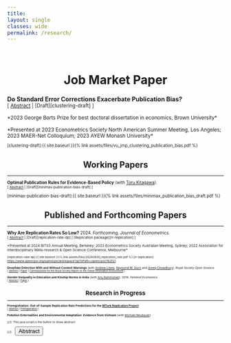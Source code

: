 ```yaml
---
title: 
layout: single
classes: wide
permalink: /research/
---
```

<br/> 

<!-- Google Tag Manager (noscript) -->
<noscript><iframe src="https://www.googletagmanager.com/ns.html?id=GTM-PNS829G"
height="0" width="0" style="display:none;visibility:hidden"></iframe></noscript>
<!-- End Google Tag Manager (noscript) -->

# <center> Job Market Paper </center>

**Do Standard Error Corrections Exacerbate Publication Bias?**<br/>
<small>[ <a href="#/" onclick="visib('clustering')">Abstract</a> | [Draft][clustering-draft] ] </small>

<div id="clustering" style="display: none; text-align: justify; line-height: 1.2" ><small>
Over the past several decades, econometrics research has devoted substantial efforts to improving the credibility of standard errors. This paper studies how such improvements interact with the selective publication process to affect the ultimate credibility of published studies. I show that adopting improved but enlarged standard errors for individual studies can inadvertently lead to higher bias in the studies selected for publication. Intuitively, this is because increasing standard errors raises the bar on statistical significance, which exacerbates publication bias. Despite the possibility of higher bias, I show that the coverage of published confidence intervals unambiguously increases. I illustrate these phenomena using a newly constructed dataset on the adoption of clustered standard errors in the difference-in-differences literature between 2000 and 2009. Clustering is associated with a near doubling in the magnitude of published effect sizes. I estimate a model of the publication process and find that clustering led to large improvements in coverage but also sizable increases in bias. To examine the overall impact on evidence-based policy, I develop a model of a policymaker who uses information from published studies to inform policy decisions and overestimates the precision of estimates when standard errors are unclustered. I find that clustering lowers minimax regret when policymakers exhibit sufficiently high loss aversion for mistakenly implementing an ineffective or harmful policy.
</small><br><br/></div>

<small>
*2023 George Borts Prize for best doctoral dissertation in economics, Brown University*<br/>
  <br/>
*Presented at 2023 Econometrics Society North American Summer Meeting, Los Angeles; 2023 MAER-Net Colloquium; 2023 AYEW Monash University*
<small>

[clustering-draft]:{{ site.baseurl }}{% link assets/files/vu_jmp_clustering_publication_bias.pdf %}

# <center> Working Papers </center>
- - -


**Optimal Publication Rules for Evidence-Based Policy** (with [Toru Kitagawa][tkitagawa]).<br/>
<small>[ <a href="#/" onclick="visib('minimax-publication-bias')">Abstract</a> | [Draft][minimax-publication-bias-draft] ] </small>

<div id="minimax-publication-bias" style="display: none; text-align: justify; line-height: 1.2" ><small>
Empirical research can inform evidence-based policy choice but may be censored due to publication bias. How does this impact the decisions of policymakers who do not have, or are unwilling to use, prior beliefs about a policy's impact? For minimax regret policymakers, we characterize the optimal treatment rule with selective publication against statistically insignificant results. We then show that the optimal publication rule which minimizes maximum regret is non-selective. This contrasts with the optimal publication rule for Bayesian policymakers studied in the literature, where only `extreme' results that sufficiently move the prior are published. Thus, in the minimax regret framework, the optimal publication regime for policy choice is consistent with valid statistical inference in scientific research.
</small><br><br/></div>

[minimax-publication-bias-draft]:{{ site.baseurl }}{% link assets/files/minimax_publication_bias_draft.pdf %}

[tkitagawa]: https://sites.google.com/brown.edu/torukitagawa



# <center> Published and Forthcoming Papers </center>
- - -
**Why Are Replication Rates So Low?** 2024. *Forthcoming, Journal of Econometrics.* <br/>
<small>[ <a href="#/" onclick="visib('replication-rate')">Abstract</a> | [Draft][replication-rate-dp] | [Replication package][rr-replication] ] </small>

<div id="replication-rate" style="display: none; text-align: justify; line-height: 1.2" ><small>
Many explanations have been offered for why replication rates are low in the social sciences, including selective publication, p-hacking, and treatment effect heterogeneity. This article emphasizes that issues with the most commonly used approach for setting sample sizes in replication studies may also play an important role. Theoretically, I show in a simple model of the publication process that we should expect the replication rate to fall below its nominal target, even when original studies are unbiased. The main mechanism is that the most commonly used approach for setting the replication sample size does not properly account for the fact that original effect sizes are estimated. Specifically, it sets the replication sample size to achieve a nominal power target under the assumption that estimated effect sizes correspond to fixed true effects. However, since there are non-linearities in the replication power function linking original effect sizes to power, ignoring the fact that effect sizes are estimated leads to systematically lower replication rates than intended. Empirically, I find that a parsimonious model accounting only for these issues can fully explain observed replication rates in experimental economics and social science, and two-thirds of the replication gap in psychology. I conclude with practical recommendations for replicators.
</small><br><br/></div>

<small>
*Presented at 2024 BITSS Annual Meeting, Berkeley; 2023 Econometrics Society Australian Meeting, Sydney; 2022 Association for Interdisciplinary Meta-research & Open Science Conference, Melbourne*
<small>

[replication-rate-dp]:{{ site.baseurl }}{% link assets/files/20240930_replication_rate.pdf %}
[rr-replication]: https://www.openicpsr.org/openicpsr/workspace?goToPath=/openicpsr/182521

**Deepfake Detection With and Without Content Warnings** (with [Andrew Lewis][alewis], [Raymond M. Duch][rduch] and [Areeq Chowdhury][achowdhury]). *Royal Society Open Science.*<br/>
<small>[ <a href="#/" onclick="visib('deepfake')">Abstract</a> | [Paper][deepfake-paper] | [Commissioned for the Royal Society Report on the Online Information Environment][rs-report] ] </small>

<div id="deepfake" style="display: none; text-align: justify; line-height: 1.2" ><small>
The rapid advancement of ‘deepfake’ video technology — which uses deep learning artificial intelligence algorithms to create fake videos that look real — has given urgency to the question of how policymakers and technology companies should moderate inauthentic content. We conduct an experiment to measure people’s alertness to and ability to detect a high-quality deepfake amongst a set of videos. First, we find that in a natural setting with no content warnings,
individuals who are exposed to a deepfake video of neutral content are no more likely to detect anything out of the ordinary (32.9%) compared to a control group who viewed only authentic videos (34.1%). Second, we find that when individuals are given a warning that at least one video in a set of five videos is a deepfake, only 21.6% of respondents correctly identify the deepfake as the only inauthentic video, while the remainder erroneously select at least one genuine video as a deepfake.
</small><br><br/></div>

[deepfake-paper]: https://royalsocietypublishing.org/doi/epdf/10.1098/rsos.231214
[deepfake-draft]: https://osf.io/cb7rw
[rs-report]: https://royalsociety.org/-/media/policy/projects/online-information-environment/the-online-information-environment.pdf
[alewis]: https://www.politics.ox.ac.uk/person/andrew-lewis
[rduch]: https://www.raymondduch.com/
[achowdhury]: https://areeqchowdhury.com/

**Gender Inequality in Education and Kinship Norms in India** (with [Anu Rammohan][arammohan]). 2018. *Feminist Economics*.<br/>
<small>[ <a href="#/" onclick="visib('education-kinship')">Abstract</a> | [Paper][education-kinship] ] </small>

<div id="education-kinship" style="display: none; text-align: justify; line-height: 1.2" ><small>
Women’s schooling attainment in India continues to lag considerably behind that of men. This paper uses nationally representative district-level data from the 2007–8 District Level Household and Facility Survey (DLHS-3), Indicus Analytics, and the 2011–12 Indian Human Development Survey-II (IHDS-II) to examine the role of socioeconomic and cultural factors in influencing gender differentials in schooling. The results provide quantitative evidence of the role of different economic and sociocultural factors on gender disparities in education. The empirical results show that economic development is an important factor in narrowing gender gaps in education, with wealthier districts more likely to educate girls than poorer districts. However, the norm of patrilocal exogamy, where wives migrate to co-reside with their husband’s kin, is associated with worse outcomes for women’s schooling relative to men’s schooling; and, in keeping with anthropological research, gender-differentiated inequities in education are more pronounced in Northern India.
</small><br><br/></div>

[education-kinship]: https://www.tandfonline.com/doi/abs/10.1080/13545701.2017.1364399#:~:text=However%2C%20the%20norm%20of%20patrilocal,more%20pronounced%20in%20Northern%20India.
[arammohan]: https://research-repository.uwa.edu.au/en/persons/anu-rammohan

# <center> Research in Progress </center>
- - -

**Preregistration: Out-of-Sample Replication Rate Predictions for the [MTurk Replication Project](https://mtrp.info/index.html)**<br/>
<small>[ <a href="#/" onclick="visib('preregistered-prediction')">Abstract</a> | [Preregistration][preregistered-prediction-draft] ] </small>
<div id="preregistered-prediction" style="display: none; text-align: justify; line-height: 1.2" ><small>
The MTurk Replication Project will test the reproducibility of 26 social science studies that used online research participants and were published in PNAS between 2015 and 2018. For the subset of 19 studies reporting t-ratios, this paper preregisters an out-of-sample prediction that 57% will be successfully replicated with a statistical significant effect in the same direction as the original study. It also preregisters individual-study predictions, identifying ten studies with very high expected replication probabilities (>95%) and seven studies with relatively low expected replication probabilities (<15%). These 'predictions' should be viewed as estimates of real replication power given the project's replication design. When replication outcomes are made publicly available, I will compare them against my preregistered estimates of real replication power.
</small><br><br/></div>

[preregistered-prediction-draft]:https://osf.io/q7ckx



**Pollution Externalities and Environmental Adaptation: Evidence from Vietnam** (with [Michael Neubauer][mneubauer]).

[mneubauer]: https://ibes.brown.edu/people/michael-neubauer

[//]: This java script is the button to show abstract
<script>
 function visib(id) {
  var x = document.getElementById(id);
  if (x.style.display === "block") {
    x.style.display = "none";
  } else {
    x.style.display = "block";
  }
}
</script>

[//]:&emsp;<button onclick="visib('polariz')" class="btn btn--inverse btn--small">Abstract</button>
